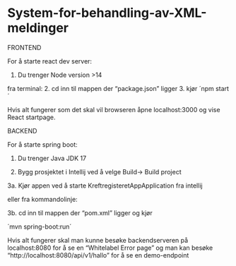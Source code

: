 # System-for-behandling-av-XML-meldinger


FRONTEND 

For å starte react dev server:
1. Du trenger Node version >14

fra terminal:
2. cd inn til mappen der “package.json” ligger 
3. kjør ´npm start´

Hvis alt fungerer som det skal vil browseren åpne localhost:3000 og vise React startpage.


BACKEND

For å starte spring boot:
1. Du trenger Java JDK 17

2. Bygg prosjektet i Intellij ved å velge Build-> Build project

3a. Kjør appen ved å starte KreftregisteretAppApplication fra intellij

eller fra kommandolinje:

3b. cd inn til mappen der “pom.xml” ligger og kjør

´mvn spring-boot:run´


Hvis alt fungerer skal man kunne besøke backendserveren på localhost:8080 for å se en “Whitelabel Error page”
og man kan besøke “http://localhost:8080/api/v1/hallo” for å se en demo-endpoint

